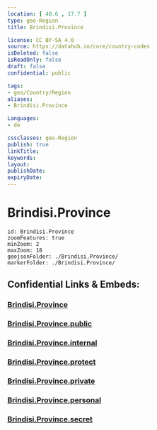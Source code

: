 ```yaml
---
location: [ 40.6 , 17.7 ] 
type: geo-Region
title: Brindisi.Province

license: CC BY-SA 4.0
source: https://datahub.io/core/country-codes
isDeleted: false
isReadOnly: false
draft: false
confidential: public

tags:
- geo/Country/Region
aliases:
- Brindisi.Province

Languages:
- de

cssclasses: geo-Region
publish: true
linkTitle: 
keywords: 
layout: 
publishDate: 
expiryDate: 
---
```


# Brindisi.Province

```leaflet
id: Brindisi.Province
zoomFeatures: true 
minZoom: 2 
maxZoom: 18
geojsonFolder: ./Brindisi.Province/
markerFolder: ./Brindisi.Province/
```


## Confidential Links & Embeds: 

### [Brindisi.Province](/_Standards/Earth/Continent/Europe/Europe~South/Italy/regions~Italy/Apulia/Brindisi.Province.md) 

### [Brindisi.Province.public](/_public/Earth/Continent/Europe/Europe~South/Italy/regions~Italy/Apulia/Brindisi.Province.public.md) 

### [Brindisi.Province.internal](/_internal/Earth/Continent/Europe/Europe~South/Italy/regions~Italy/Apulia/Brindisi.Province.internal.md) 

### [Brindisi.Province.protect](/_protect/Earth/Continent/Europe/Europe~South/Italy/regions~Italy/Apulia/Brindisi.Province.protect.md) 

### [Brindisi.Province.private](/_private/Earth/Continent/Europe/Europe~South/Italy/regions~Italy/Apulia/Brindisi.Province.private.md) 

### [Brindisi.Province.personal](/_personal/Earth/Continent/Europe/Europe~South/Italy/regions~Italy/Apulia/Brindisi.Province.personal.md) 

### [Brindisi.Province.secret](/_secret/Earth/Continent/Europe/Europe~South/Italy/regions~Italy/Apulia/Brindisi.Province.secret.md)

